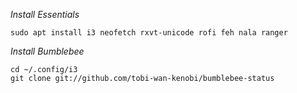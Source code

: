 *Install Essentials*
```
sudo apt install i3 neofetch rxvt-unicode rofi feh nala ranger
```

*Install Bumblebee*
```
cd ~/.config/i3
git clone git://github.com/tobi-wan-kenobi/bumblebee-status
```
